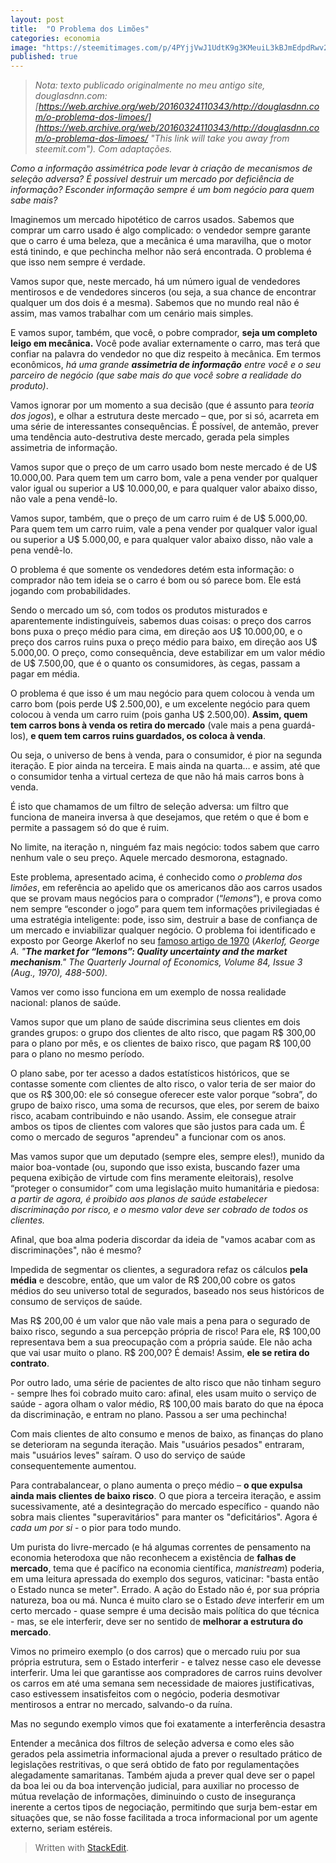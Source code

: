 ```yaml
---
layout: post
title:  "O Problema dos Limões"
categories: economia
image: "https://steemitimages.com/p/4PYjjVwJ1UdtK9g3KMeuiL3kBJmEdpdRwv2jeZoRxXzHtrrSfabPbdW8WwLRPzRbGYryY3u6B3gyS4an7oX4Br19Jq17LoykNWKN9RYvjHg?format=match&mode=fit&width=640"
published: true
---
```


> _Nota: texto publicado originalmente no meu antigo site, douglasdnn.com: [https://web.archive.org/web/20160324110343/http://douglasdnn.com/o-problema-dos-limoes/](https://web.archive.org/web/20160324110343/http://douglasdnn.com/o-problema-dos-limoes/ "This link will take you away from steemit.com"). Com adaptações._

*Como a informação assimétrica pode levar à criação de mecanismos de seleção adversa? É possível destruir um mercado por deficiência de informação? Esconder informação sempre é um bom negócio para quem sabe mais?*

Imaginemos um mercado hipotético de carros usados. Sabemos que comprar um carro usado é algo complicado: o vendedor sempre garante que o carro é uma beleza, que a mecânica é uma maravilha, que o motor está tinindo, e que pechincha melhor não será encontrada. O problema é que isso nem sempre é verdade.

Vamos supor que, neste mercado, há um número igual de vendedores mentirosos e de vendedores sinceros (ou seja, a sua chance de encontrar qualquer um dos dois é a mesma). Sabemos que no mundo real não é assim, mas vamos trabalhar com um cenário mais simples.

E vamos supor, também, que você, o pobre comprador, **seja um completo leigo em mecânica.** Você pode avaliar externamente o carro, mas terá que confiar na palavra do vendedor no que diz respeito à mecânica. Em termos econômicos, *há uma grande **assimetria de informação** entre você e o seu parceiro de negócio (que sabe mais do que você sobre a realidade do produto)*.

Vamos ignorar por um momento a sua decisão (que é assunto para *teoria dos jogos*), e olhar a estrutura deste mercado – que, por si só, acarreta em uma série de interessantes consequências. É possível, de antemão, prever uma tendência auto-destrutiva deste mercado, gerada pela simples assimetria de informação.

Vamos supor que o preço de um carro usado bom neste mercado é de U$ 10.000,00. Para quem tem um carro bom, vale a pena vender por qualquer valor igual ou superior a U$ 10.000,00, e para qualquer valor abaixo disso, não vale a pena vendê-lo.

Vamos supor, também, que o preço de um carro ruim é de U$ 5.000,00. Para quem tem um carro ruim, vale a pena vender por qualquer valor igual ou superior a U$ 5.000,00, e para qualquer valor abaixo disso, não vale a pena vendê-lo.

O problema é que somente os vendedores detém esta informação: o comprador não tem ideia se o carro é bom ou só parece bom. Ele está jogando com probabilidades.

Sendo o mercado um só, com todos os produtos misturados e aparentemente indistinguíveis, sabemos duas coisas: o preço dos carros bons puxa o preço médio para cima, em direção aos U$ 10.000,00, e o preço dos carros ruins puxa o preço médio para baixo, em direção aos U$ 5.000,00. O preço, como consequência, deve estabilizar em um valor médio de U$ 7.500,00, que é o quanto os consumidores, às cegas, passam a pagar em média.

O problema é que isso é um mau negócio para quem colocou à venda um carro bom (pois perde U$ 2.500,00), e um excelente negócio para quem colocou à venda um carro ruim (pois ganha U$ 2.500,00). **Assim, quem tem carros bons à venda os retira do mercado** (vale mais a pena guardá-los), **e quem tem carros ruins guardados, os coloca à venda**. 

Ou seja, o universo de bens à venda, para o consumidor, é pior na segunda iteração. E pior ainda na terceira. E mais ainda na quarta… e assim, até que o consumidor tenha a virtual certeza de que não há mais carros bons à venda.

É isto que chamamos de um filtro de seleção adversa: um filtro que funciona de maneira inversa à que desejamos, que retém o que é bom e permite a passagem só do que é ruim.

No limite, na iteração n, ninguém faz mais negócio: todos sabem que carro nenhum vale o seu preço. Aquele mercado desmorona, estagnado.

Este problema, apresentado acima, é conhecido como *o problema dos limões*, em referência ao apelido que os americanos dão aos carros usados que se provam maus negócios para o comprador (“*lemons*“), e prova como nem sempre “esconder o jogo” para quem tem informações privilegiadas é uma estratégia inteligente: pode, isso sim, destruir a base de confiança de um mercado e inviabilizar qualquer negócio. O problema foi identificado e exposto por George Akerlof no seu [famoso artigo de 1970](http://www.sfu.ca/~wainwrig/Econ400/akerlof.pdf) (*Akerlof, George A. "***The market for “lemons”: Quality uncertainty and the market mechanism***." The Quarterly Journal of Economics,  Volume 84, Issue 3 (Aug., 1970), 488-500).*

Vamos ver como isso funciona em um exemplo de nossa realidade nacional: planos de saúde.

Vamos supor que um plano de saúde discrimina seus clientes em dois grandes grupos: o grupo dos clientes de alto risco, que pagam R$ 300,00 para o plano por mês, e os clientes de baixo risco, que pagam R$ 100,00 para o plano no mesmo período. 

O plano sabe, por ter acesso a dados estatísticos históricos, que se contasse somente com clientes de alto risco, o valor teria de ser maior do que os R$ 300,00: ele só consegue oferecer este valor porque “sobra”, do grupo de baixo risco, uma soma de recursos, que eles, por serem de baixo risco, acabam contribuindo e não usando. Assim, ele consegue atrair ambos os tipos de clientes com valores que são justos para cada um. É como o mercado de seguros "aprendeu" a funcionar com os anos.

Mas vamos supor que um deputado (sempre eles, sempre eles!), munido da maior boa-vontade (ou, supondo que isso exista, buscando fazer uma pequena exibição de virtude com fins meramente eleitorais), resolve “proteger o consumidor” com uma legislação muito humanitária e piedosa: *a partir de agora, é proibido aos planos de saúde estabelecer discriminação por risco, e o mesmo valor deve ser cobrado de todos os clientes.*

Afinal, que boa alma poderia discordar da ideia de "vamos acabar com as discriminações", não é mesmo?

Impedida de segmentar os clientes, a seguradora refaz os cálculos **pela média** e descobre, então, que um valor de R$ 200,00 cobre os gatos médios do seu universo total de segurados, baseado nos seus históricos de consumo de serviços de saúde.

Mas R$ 200,00 é um valor que não vale mais a pena para o segurado de baixo risco, segundo a sua percepção própria de risco! Para ele, R$ 100,00 representava bem a sua preocupação com a própria saúde. Ele não acha que vai usar muito o plano.  R$ 200,00? É demais! Assim, **ele se retira do contrato**.

Por outro lado, uma série de pacientes de alto risco que não tinham seguro - sempre lhes foi cobrado muito caro: afinal, eles usam muito o serviço de saúde - agora olham o valor médio, R$ 100,00 mais barato do que na época da discriminação, e entram no plano. Passou a ser uma pechincha!

Com mais clientes de alto consumo e menos de baixo, as finanças do plano se deterioram na segunda iteração. Mais "usuários pesados" entraram, mais "usuários leves" saíram. O uso do serviço de saúde consequentemente aumentou.

Para contrabalancear, o plano aumenta o preço médio – **o que expulsa ainda mais clientes de baixo risco**. O que piora a terceira iteração, e assim sucessivamente, até a desintegração do mercado específico - quando não sobra mais clientes "superavitários" para manter os "deficitários". Agora é *cada um por si* - o pior para todo mundo.


Um purista do livre-mercado (e há algumas correntes de pensamento na economia heterodoxa que não reconhecem a existência de **falhas de mercado**, tema que é pacífico na economia científica, *manistream*) poderia, em uma leitura apressada do exemplo dos seguros, vaticinar: "basta então o Estado nunca se meter". Errado. A ação do Estado não é, por sua própria natureza, boa ou má. Nunca é muito claro se o Estado *deve* interferir em um certo mercado - quase sempre é uma decisão mais política do que técnica -  mas, se ele interferir, deve ser no sentido de **melhorar a estrutura do mercado**. 

Vimos no primeiro exemplo (o dos carros) que o mercado ruiu por sua própria estrutura, sem o Estado interferir - e talvez nesse caso ele devesse interferir. Uma lei que garantisse aos compradores de carros ruins devolver os carros em até uma semana sem necessidade de maiores justificativas, caso estivessem insatisfeitos com o negócio, poderia desmotivar mentirosos a entrar no mercado, salvando-o da ruína.

Mas no segundo exemplo vimos que foi exatamente a interferência desastra

Entender a mecânica dos filtros de seleção adversa e como eles são gerados pela assimetria informacional ajuda a prever o resultado prático de legislações restritivas, o que será obtido de fato por regulamentações alegadamente samaritanas. Também ajuda a prever qual deve ser o papel da boa lei ou da boa intervenção judicial, para auxiliar no processo de mútua revelação de informações, diminuindo o custo de insegurança inerente a certos tipos de negociação, permitindo que surja bem-estar em situações que, se não fosse facilitada a troca informacional por um agente externo, seriam estéreis.

> Written with [StackEdit](https://stackedit.io/).
<!--stackedit_data:
eyJoaXN0b3J5IjpbNDk4NDY5MjgsLTEzMDMzMTY5MzIsNTk3ND
Y1MDAzLC0xNjE4Mzk5ODMzXX0=
-->